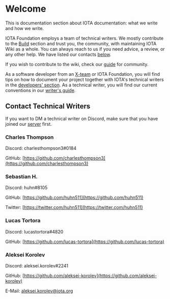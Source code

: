 # Welcome

This is documentation section about IOTA documentation: what we write and how we write.

IOTA Foundation employs a team of technical writers. We mostly contribute to the [Build](../../build/welcome.md) section and trust you, the community, with maintaining IOTA Wiki as a whole. You can always reach to us if you need advice, a review, or any other help. We have listed our contacts [below](#contact-technical-writers).

If you wish to contribute to the wiki, check our [guide](./for_community/community_guide.md) for community.

As a software developer from an [X-team](../the-community/x-teams.md) or IOTA Foundation, you will find tips on how to document your project together with IOTA's technical writers in the [developers' section](for_devs/developer_guide.md). As a technical writer, you will find our current conventions in our [writer's guide](for_tws/writer_guide.md).

## Contact Technical Writers

If you want to DM a technical writer on Discord, make sure that you have joined our [server](../the-community/discord.md) first.

### Charles Thompson

Discord: charlesthompson3#0184

GitHub: [https://github.com/charlesthompson3](https://github.com/charlesthompson3)

### Sebastian H.

Discord: huhn#8105

GitHub: [https://github.com/huhn511](https://github.com/huhn511)

Twitter: [https://twitter.com/huhn511](https://twitter.com/huhn511)

### Lucas Tortora

Discord: lucastortora#4820

GitHub: [https://github.com/lucas-tortora](https://github.com/lucas-tortora)

### Aleksei Korolev

Discord: aleksei.korolev#2241

GitHub: [https://github.com/aleksei-korolev](https://github.com/aleksei-korolev)

E-Mail: [aleksei.korolev@iota.org](mailto:aleksei.korolev@iota.org)
